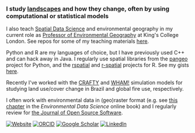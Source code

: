 ### I study [landscapes](https://www.landscapemodelling.net) and how they change, often by using computational or statistical models

I also teach [Spatial Data Science](https://kingsgeocomputation.org/teaching/sds/) and environmental geography in my current role as [Professor of Environmental Geography](https://www.kcl.ac.uk/people/james-millington) at King's College London. See repos for some of my teaching materials [here](https://github.com/stars/jamesdamillington/lists/jm-teaching). 

Python and R are my languages of choice, but I have previously used C++ and can hack away in Java. I regularly use spatial libraries from the [pangeo](https://pangeo.io/) project for Python, and the [rspatial](https://rspatial.org) and [r-spatial](https://r-spatial.org/) projects for R. See my gists [here](https://gist.github.com/jamesdamillington).

Recently I've worked with the [CRAFTY](https://github.com/stars/jamesdamillington/lists/crafty) and [WHAM!](https://github.com/jamesdamillington/Wildfire_Human_Agency_Model) simulation models for studying land use/cover change in Brazil and global fire use, respectively. 

I often work with environmental data in (geo)raster format (e.g. see [this chapter](https://the-environmental-ds-book.netlify.app/gallery/exploration/general-exploration-landcover_io/general-exploration-landcover_io.html) in the _Environmental Data Science_ online book) and I regularly review for [the Journal of Open Source Software](https://joss.theoj.org/). 

[![Website](https://img.shields.io/badge/Website-Visit-yellow)](https://www.landscapemodelling.net)
[![ORCID](https://img.shields.io/badge/ORCID-Profile-green)](https://orcid.org/0000-0002-5099-0001)
[![Google Scholar](https://img.shields.io/badge/Google_Scholar-Profile-red)](https://scholar.google.com/citations?user=hmPk8yMAAAAJ&hl=en)
[![LinkedIn](https://img.shields.io/badge/LinkedIn-Connect-blue)](https://www.linkedin.com/in/jamesdamillington/)
<!--
**jamesdamillington/jamesdamillington** is a ✨ _special_ ✨ repository because its `README.md` (this file) appears on your GitHub profile.

Here are some ideas to get you started:

- 🔭 I’m currently working on ...
- 🌱 I’m currently learning ...
- 👯 I’m looking to collaborate on ...
- 🤔 I’m looking for help with ...
- 💬 Ask me about ...
- 📫 How to reach me: ...
- 😄 Pronouns: ...
- ⚡ Fun fact: ...
-->
